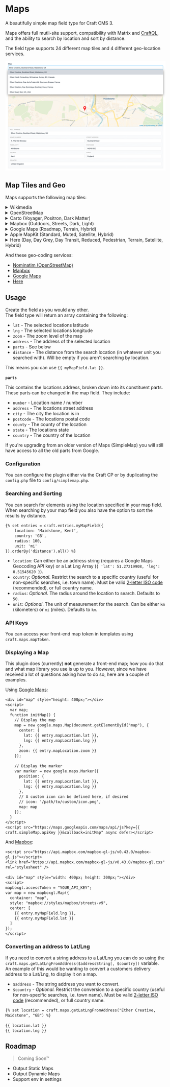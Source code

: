 # Maps
A beautifully simple map field type for Craft CMS 3.

Maps offers full mutli-site support, compatibility with Matrix and 
[CraftQL](https://plugins.craftcms.com/craftql), and the ability to search by 
location and sort by distance.

The field type supports 24 different map tiles and 4 different geo-location 
services.

![Maps Field](./resources/imgs/field-preview.png)

## Map Tiles and Geo

Maps supports the following map tiles:

<details>
    <summary>Wikimedia</summary>
    ![Wikimedia](./src/web/assets/imgs/wikimedia.png)
</details>
<details>
    <summary>OpenStreetMap</summary>
    ![OpenStreetMap](./src/web/assets/imgs/openstreetmap.png)
</details>
<details>
    <summary>Carto (Voyager, Positron, Dark Matter)</summary>
    ![Carto Voyager](./src/web/assets/imgs/carto-rastertiles-voyager.png)
    ![Carto Positron](./src/web/assets/imgs/carto-light_all.png)
    ![Carto Dark Matter](./src/web/assets/imgs/carto-dark_all.png)
</details>
<details>
    <summary>Mapbox (Outdoors, Streets, Dark, Light)</summary>
    ![Mapbox Outdoors](./src/web/assets/imgs/mapbox-outdoors.png)
    ![Mapbox Streets](./src/web/assets/imgs/mapbox-streets.png)
    ![Mapbox Dark](./src/web/assets/imgs/mapbox-dark.png)
    ![Mapbox Light](./src/web/assets/imgs/mapbox-Light.png)
</details>
<details>
    <summary>Google Maps (Roadmap, Terrain, Hybrid)</summary>
    ![Google Roadmap](./src/web/assets/imgs/google-roadmap.png)
    ![Google Terrain](./src/web/assets/imgs/google-terrain.png)
    ![Google Hybrid](./src/web/assets/imgs/google-hybrid.png)
</details>
<details>
    <summary>Apple MapKit (Standard, Muted, Satellite, Hybrid)</summary>
    ![MapKit Standard](./src/web/assets/imgs/mapkit-standard.png)
    ![MapKit Muted](./src/web/assets/imgs/mapkit-muted.png)
    ![MapKit Satellite](./src/web/assets/imgs/mapkit-satellite.png)
    ![MapKit Hybrid](./src/web/assets/imgs/mapkit-hybrid.png)
</details>
<details>
    <summary>Here (Day, Day Grey, Day Transit, Reduced, Pedestrian, Terrain, Satellite, Hybrid)</summary>
    ![Here Day](./src/web/assets/imgs/here-normal-day.png)
    ![Here Day Grey](./src/web/assets/imgs/here-normal-day-grey.png)
    ![Here Day Transit](./src/web/assets/imgs/here-normal-day-transit.png)
    ![Here Reduced](./src/web/assets/imgs/here-reduced-day.png)
    ![Here Pedestrian](./src/web/assets/imgs/here-pedestrian-day.png)
    ![Here Terrain](./src/web/assets/imgs/here-terrain-day.png)
    ![Here Satellite](./src/web/assets/imgs/here-satellite-day.png)
    ![Here Hybrid](./src/web/assets/imgs/here-hybrid-day.png)
</details>

And these geo-coding services:

- [Nominatim (OpenStreetMap)](https://nominatim.openstreetmap.org/)
- [Mapbox](https://www.mapbox.com/)
- [Google Maps](https://www.google.com/maps)
- [Here](https://www.here.com/)

## Usage
Create the field as you would any other.  
The field type will return an array containing the following:

 - `lat` - The selected locations latitude
 - `lng` - The selected locations longitude
 - `zoom` - The zoom level of the map
 - `address` - The address of the selected location
 - `parts` - See below
 - `distance` - The distance from the search location (in whatever unit you searched with). Will be empty if you aren't searching by location.

This means you can use `{{ myMapField.lat }}`.

**`parts`**

This contains the locations address, broken down into its constituent parts. 
These parts can be changed in the map field. They include:
- `number` - Location name / number
- `address` - The locations street address
- `city` - The city the location is in
- `postcode` - The locations postal code
- `county` - The county of the location
- `state` - The locations state
- `country` - The country of the location

If you're upgrading from an older version of Maps (SimpleMap) you will still 
have access to all the old parts from Google. 

### Configuration

You can configure the plugin either via the Craft CP or by duplicating the 
`config.php` file to `config/simplemap.php`.

### Searching and Sorting

You can search for elements using the location specified in your map field. When searching by your map field you also have the option to sort the results by distance.

```twig
{% set entries = craft.entries.myMapField({
    location: 'Maidstone, Kent',
    country: 'GB',
    radius: 100,
    unit: 'mi'
}).orderBy('distance').all() %}
```

- `location`: Can either be an address string (requires a Google Maps Geocoding API key) or a Lat Lng Array (`{ 'lat': 51.27219908, 'lng': 0.51545620 }`).
- `country`: *Optional*. Restrict the search to a specific country (useful for non-specific searches, i.e. town name). Must be valid [2-letter ISO code](https://en.wikipedia.org/wiki/ISO_3166-1#Current_codes) (recommended), or full country name.
- `radius`: *Optional*. The radius around the location to search. Defaults to `50`.
- `unit`: *Optional*. The unit of measurement for the search. Can be either `km` (kilometers) or `mi` (miles). Defaults to `km`.

### API Keys

You can access your front-end map token in templates using `craft.maps.mapToken`.

### Displaying a Map

This plugin does (currently) **not** generate a front-end map; how you do that and what map library you use is up to you. However, since we have received a lot of questions asking how to do so, here are a couple of examples.
  
Using [Google Maps](https://developers.google.com/maps/documentation/javascript/tutorial):

```twig
<div id="map" style="height: 400px;"></div>
<script>
  var map;
  function initMap() {
    // Display the map
    map = new google.maps.Map(document.getElementById("map"), {
      center: {
        lat: {{ entry.mapLocation.lat }},
        lng: {{ entry.mapLocation.lng }}
      },
      zoom: {{ entry.mapLocation.zoom }}
    });
    
    // Display the marker
    var marker = new google.maps.Marker({
      position: {
        lat: {{ entry.mapLocation.lat }},
        lng: {{ entry.mapLocation.lng }}
      },
      // A custom icon can be defined here, if desired
      // icon: '/path/to/custom/icon.png',
      map: map
    });
  }
</script>
<script src="https://maps.googleapis.com/maps/api/js?key={{ craft.simpleMap.apiKey }}&callback=initMap" async defer></script>
```

And [Mapbox](https://www.mapbox.com/mapbox-gl-js/api/):

```twig
<script src="https://api.mapbox.com/mapbox-gl-js/v0.43.0/mapbox-gl.js"></script>
<link href="https://api.mapbox.com/mapbox-gl-js/v0.43.0/mapbox-gl.css" rel="stylesheet" />

<div id="map" style="width: 400px; height: 300px;"></div>
<script>
mapboxgl.accessToken = "YOUR_API_KEY";
var map = new mapboxgl.Map({
  container: "map",
  style: "mapbox://styles/mapbox/streets-v9",
  center: [
    {{ entry.myMapField.lng }},
    {{ entry.myMapField.lat }}
  ]
});
</script>
```

### Converting an address to Lat/Lng
If you need to convert a string address to a Lat/Lng you can do so using the 
`craft.maps.getLatLngFromAddress($addressString[, $country])` variable.
An example of this would be wanting to convert a customers delivery address to a 
Lat/Lng, to display it on a map.

- `$address` - The string address you want to convert.
- `$country` - *Optional.* Restrict the conversion to a specific country (useful for non-specific searches, i.e. town name). Must be valid [2-letter ISO code](https://en.wikipedia.org/wiki/ISO_3166-1#Current_codes) (recommended), or full country name. 

```twig
{% set location = craft.maps.getLatLngFromAddress("Ether Creative, Maidstone", "GB") %}

{{ location.lat }}
{{ location.lng }}
```

## Roadmap

> Coming Soon™

- Output Static Maps
- Output Dynamic Maps
- Support env in settings